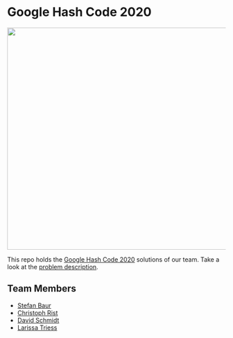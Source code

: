 # Google Hash Code 2020

<a title="AmrAtrash / CC BY-SA (https://creativecommons.org/licenses/by-sa/4.0)"><img width="512" src="https://upload.wikimedia.org/wikipedia/commons/7/7e/Event_google-hash-code_491696.jpg"></a>

This repo holds the [Google Hash Code 2020](https://codingcompetitions.withgoogle.com/hashcode) solutions of our team.
Take a look at the [problem description](problem_statement.pdf).

## Team Members

* [Stefan Baur](https://github.com/baurst)
* [Christoph Rist](https://github.com/risteon)
* [David Schmidt](https://github.com/DavidS3141)
* [Larissa Triess](https://github.com/ltriess)
